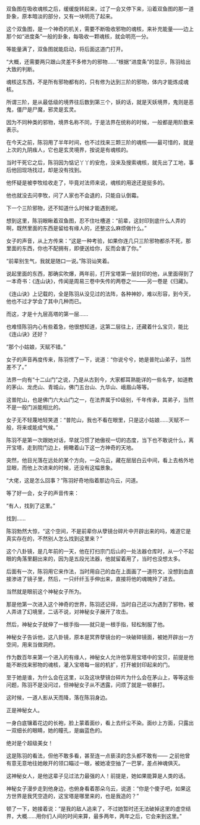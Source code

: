 双鱼图在吸收魂核之后，缓缓旋转起来，过了一会又停下来，沿着双鱼图的那一道卦象，原本暗淡的部分，又有一块明亮了起来。

这个双鱼图，是一个神奇的机关，需要不断吸收邪物的魂核，来补充能量——边上那个如“进度条”一般的卦象，每吸收一颗魂核，就会明亮一分。

等能量满了，双鱼图就能启动，将后面这道门打开。

“大概，还需要两只跟山灵差不多修为的邪物……”根据“进度条”的显示，陈羽给出大致的判断。

魂核这东西，不是所有邪物都有的，只有修为达到三阶的邪物，体内才能炼成魂核。

所谓三阶，是从最低级的境界往后数到第三个，妖的话，就是天妖境界，鬼则是恶鬼，僵尸是尸魔，邪灵是玄灵。

因为不同种类的邪物，境界名称不同，于是法界在统称的时候，一般都是用阶数来表示。

在今天之前，陈羽用了半年时间，也不过找来三颗三阶的魂核——最可惜的，就是上次的九阴痋人，它也是玄灵境界，按说是有魂核的。

当时干死它之后，陈羽因为惦记丫丫的安危，没来及搜索魂核，就先出了工地，事后他回现场找过，却是没有找到。

他怀疑是被李牧给收走了，毕竟对法师来说，魂核的用途还是挺多的。

他也就没去问李牧，问了人家也不会退的，只能自认倒霉。

下一个三阶邪物，还不知道什么时候才能遇到呢。

想到这里，陈羽眼瞅着双鱼图，忍不住吐槽道：“前辈，这封印到底什么人弄的啊，既然里面的东西是留给有缘人的，还整这么麻烦做什么。”

女子的声音，从上方传来：“这是一种考验，如果你连几只三阶邪物都杀不死，那里面的东西，你也不配拥有，即便送给你，反而会害了你。”

“前辈别生气，我就是随口一说。”陈羽讪笑着。

说起里面的东西，那确实吹爆，两年前，打开宝塔第一层封印的他，从里面得到了一本奇书：《连山诀》，传闻是周易三卷中失传的两卷之一——另一卷是《归藏》。

《连山诀》上记载的，全是陈羽从没见过的法阵，各种神妙，难以形容，到今天，他也不过才学会了其中几种而已。

而这，才是十九层高塔的第一层……

也难怪陈羽内心有些着急，他很想知道，这第二层往上，还藏着什么宝贝，能比《连山诀》还好？

“那个小姑娘，天赋不错。”

女子的声音再度传来，陈羽愣了一下，说道：“你说兮兮，她是普陀山弟子，当然差不了。”

法界一向有“十二山门”之说，乃是从古到今，大家都耳熟能详的一些名字，如道教的茅山、龙虎山、青城山，佛门五台山、九华山、峨眉山等等。

这普陀山，也是佛门六大山门之一，在法界属于t0级别，千年传承，其弟子，当然不是一般门派能相比的。

女子无不轻蔑地轻笑道：“普陀山，我也不看在眼里，只是这小姑娘……天赋不一般，将来或能成气候。”

陈羽不是第一次跟她对话，早就习惯了她傲视一切的态度，当下也不敢说什么，离开宝塔，走到院门边上，俯瞰着山下这一方神奇的天地。

突然，他目光落在远处的某个方向，一朵乌云，藏在层层白云中间，看上去格外地显眼，而他上次进来的时候，还没有这幅景象。

“大佬，这是怎么回事？”陈羽好奇地指着那边乌云，问道。

等了好一会，女子的声音传来：

“有人，找到了这里。”

找到……

陈羽勃然大惊，“这个空间，不是前辈你从孽镜台碎片中开辟出来的吗，难道它是真实存在的，不然别人怎么找到这里来？”

这个八卦镜，是几年前的一天，他在打扫宗门后山的一处法器仓库时，从一个不起眼的角落里翻出来的，因为是五段光法器，他就留着用了，当时也没想太多。

后面有一次，陈羽用它来作法，当时用自己的血在上面画了一道符文，没想到血直接渗进了镜子里，然后，一只纤纤玉手伸出来，直接将他的魂魄拎了进去。

当然就是眼前这个神秘女子所为。

那是他第一次进入这个神奇的世界，陈羽还记得，当时自己还以为遇到了邪物，被人弄进了幻境里，二话不说，对神秘女子展开了攻击。

然后，神秘女子就伸了一根手指——就只是一根手指，轻松制服了他。

神秘女子告诉他，这八卦镜，原本是冥界孽镜台的一块破碎镜面，被她开辟出一方空间，用来当做洞府。

作为数百年来第一个进入的有缘人，神秘女人允许他享用宝塔中的宝贝，前提是他能不断找来邪物的魂核，灌入宝塔每一层的机扩，打开被封印起来的门。

至于她是谁，为什么会在这里，以及这块孽镜台碎片为什么会在茅山上，等等这些问题，陈羽不是没问过，但神秘女子从不透露，问烦了就是一顿暴打。

这时候，一道人影从天而降，落在陈羽身边。

正是神秘女人。

一身白底镶着花边的长袍，脸上蒙着面纱，看上去纤尘不染。面纱上方面，只露出一双细长的眼睛，她的瞳孔，是幽蓝色的。

绝对是个超级美女！

这是陈羽的看法，但他不敢多看，甚至连一点亵渎的念头都不敢有—— 之前他曾有意无意地往她敞开的领口瞄过一眼，被她凌空抽了一巴掌，差点神魂俱灭。

这神秘女人，是他这辈子见过法力最强的人！前提是，她如果能算是人类的话。

神秘女子漫步走到他身边，也俯身看着那朵乌云，说道：“你是个傻子吧，如果这方世界是我凭空造的，这宝塔是哪里来的，也是我造的？”

顿了一下，她接着说：“是我的敌人追来了，不过她暂时还无法破掉这里的虚空结界，大概……用你们人间的时间来算，最多两年，两年之后，它会来到这里。”

